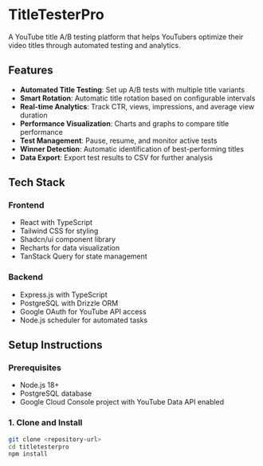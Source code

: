 # TitleTesterPro

A YouTube title A/B testing platform that helps YouTubers optimize their video titles through automated testing and analytics.

## Features

- **Automated Title Testing**: Set up A/B tests with multiple title variants
- **Smart Rotation**: Automatic title rotation based on configurable intervals
- **Real-time Analytics**: Track CTR, views, impressions, and average view duration
- **Performance Visualization**: Charts and graphs to compare title performance
- **Test Management**: Pause, resume, and monitor active tests
- **Winner Detection**: Automatic identification of best-performing titles
- **Data Export**: Export test results to CSV for further analysis

## Tech Stack

### Frontend
- React with TypeScript
- Tailwind CSS for styling
- Shadcn/ui component library
- Recharts for data visualization
- TanStack Query for state management

### Backend
- Express.js with TypeScript
- PostgreSQL with Drizzle ORM
- Google OAuth for YouTube API access
- Node.js scheduler for automated tasks

## Setup Instructions

### Prerequisites
- Node.js 18+ 
- PostgreSQL database
- Google Cloud Console project with YouTube Data API enabled

### 1. Clone and Install
```bash
git clone <repository-url>
cd titletesterpro
npm install
